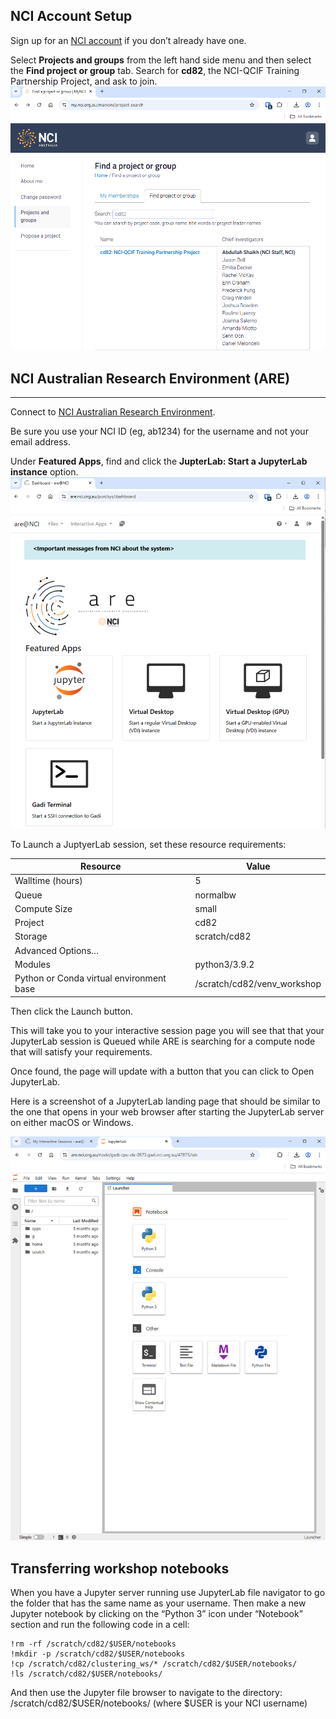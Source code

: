 
## NCI Account Setup
Sign up for an  [NCI account](https://opus.nci.org.au/spaces/Help/pages/12583153/How+to+create+an+NCI+user+account)  if you don’t already have one.

Select  **Projects and groups**  from the left hand side menu and then select the  **Find project or group**  tab. Search for  **cd82**, the NCI-QCIF Training Partnership Project, and ask to join.
![](imgs/0_my_nci_project_cd82.png)

## NCI Australian Research Environment (ARE)

----------

Connect to  [NCI Australian Research Environment](https://are.nci.org.au/).

Be sure you use your NCI ID (eg, ab1234) for the username and not your email address.

Under  **Featured Apps**, find and click the  **JupterLab: Start a JupyterLab instance**  option.
![](imgs/0_nci_are_mainpage.png)

To Launch a JuptyerLab session, set these resource requirements:

| Resource                                 | Value                     |
| ---------------------------------------- | ------------------------- |
| Walltime (hours)                         | 5                         |
| Queue                                    | normalbw                    |
| Compute Size                             | small                     |
| Project                                  | cd82                      |
| Storage                                  | scratch/cd82              |
| Advanced Options…                        |                           |
| Modules                                  | python3/3.9.2             |
| Python or Conda virtual environment base | /scratch/cd82/venv_workshop |

Then click the Launch button.

This will take you to your interactive session page you will see that that your JupyterLab session is Queued while ARE is searching for a compute node that will satisfy your requirements.

Once found, the page will update with a button that you can click to Open JupyterLab.

Here is a screenshot of a JupyterLab landing page that should be similar to the one that opens in your web browser after starting the JupyterLab server on either macOS or Windows.



![](imgs/0_jupyterlab_landing_page.png)

## Transferring workshop notebooks

When you have a Jupyter server running use JupyterLab file navigator to go the folder that has the same name as your username. Then make a new Jupyter notebook by clicking on the “Python 3” icon under “Notebook” section and run the following code in a cell:

```
!rm -rf /scratch/cd82/$USER/notebooks
!mkdir -p /scratch/cd82/$USER/notebooks
!cp /scratch/cd82/clustering_ws/* /scratch/cd82/$USER/notebooks/
!ls /scratch/cd82/$USER/notebooks/
```

And then use the Jupyter file browser to navigate to the directory:
/scratch/cd82/$USER/notebooks/ (where $USER is your NCI username)